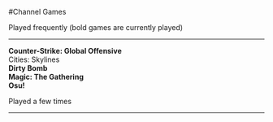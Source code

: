 #Channel Games

Played frequently (bold games are currently played)
*****
**Counter-Strike: Global Offensive**  
Cities: Skylines  
**Dirty Bomb**  
**Magic: The Gathering**  
**Osu!**  
  
    
    
Played a few times
*****
